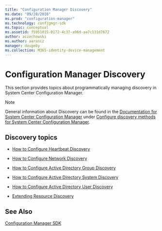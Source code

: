 ```yaml
---
title: "Configuration Manager Discovery"
ms.date: "09/20/2016"
ms.prod: "configuration-manager"
ms.technology: configmgr-sdk
ms.topic: conceptual
ms.assetid: f5951015-0172-4c37-a96d-aa7c131d7672
author: aczechowski
ms.author: aaroncz
manager: dougeby
ms.collection: M365-identity-device-management
---
```

# Configuration Manager Discovery
This section provides topics about programmatically managing discovery in System Center Configuration Manager.  

> [!NOTE]
>  General information about Discovery can be found in the [Documentation for System Center Configuration Manager](https://technet.microsoft.com/en-us/library/mt346023.aspx) under [Configure discovery methods for System Center Configuration Manager](https://technet.microsoft.com/en-us/library/mt720648.aspx).  

## Discovery topics  

-   [How to Configure Heartbeat Discovery](../../../../develop/core/servers/configure/how-to-configure-heartbeat-discovery.md)  

-   [How to Configure Network Discovery](../../../../develop/core/servers/configure/how-to-configure-network-discovery.md)  

-   [How to Configure Active Directory Group Discovery](../../../../develop/core/servers/configure/how-to-configure-active-directory-group-discovery.md)  

-   [How to Configure Active Directory System Discovery](../../../../develop/core/servers/configure/how-to-configure-active-directory-system-discovery.md)  

-   [How to Configure Active Directory User Discovery](../../../../develop/core/servers/configure/how-to-configure-active-directory-user-discovery.md)  

-   [Extending Resource Discovery](../../../../develop/core/servers/configure/extending-resource-discovery.md)  

## See Also  
 [Configuration Manager SDK](../../../../develop/core/misc/system-center-configuration-manager-sdk.md)
